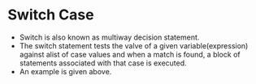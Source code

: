 # Switch Case

* Switch is also known as multiway decision statement.
* The switch statement tests the valve of a given variable(expression) against alist of case values and when a match is found, a block of statements associated with that case is executed.
* An example is given above.
